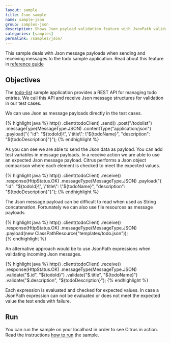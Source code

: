 ```yaml
---
layout: sample
title: Json sample
name: sample-json
group: samples-json
description: Shows Json payload validation feature with JsonPath validation
categories: [samples]
permalink: /samples/json/
---
```


This sample deals with Json message payloads when sending and receiving messages to the todo sample
application. Read about this feature in [reference guide](http://www.citrusframework.org/reference/html/#validation-json)

Objectives
---------

The [todo-list](/samples/todo-app/) sample application provides a REST API for managing todo entries.
We call this API and receive Json message structures for validation in our test cases.

We can use Json as message payloads directly in the test cases.

{% highlight java %}
http()
    .client(todoClient)
    .send()
    .post("/todolist")
    .messageType(MessageType.JSON)
    .contentType("application/json")
    .payload("{ \"id\": \"${todoId}\", \"title\": \"${todoName}\", \"description\": \"${todoDescription}\"}");
{% endhighlight %}
        
As you can see we are able to send the Json data as payload. You can add test variables in message payloads. In a receive 
action we are able to use an expected Json message payload. Citrus performs a Json object comparison where each element is checked to meet
the expected values.

{% highlight java %}
http()
    .client(todoClient)
    .receive()
    .response(HttpStatus.OK)
    .messageType(MessageType.JSON)
    .payload("{ \"id\": \"${todoId}\", \"title\": \"${todoName}\", \"description\": \"${todoDescription}\"}");
{% endhighlight %}

The Json message payload can be difficult to read when used as String concatenation. Fortunately we can also use file resources as message
payloads.

{% highlight java %}
http()
    .client(todoClient)
    .receive()
    .response(HttpStatus.OK)
    .messageType(MessageType.JSON)
    .payload(new ClassPathResource("templates/todo.json"));    
{% endhighlight %}
        
An alternative approach would be to use JsonPath expressions when validating incoming Json messages.

{% highlight java %}
http()
    .client(todoClient)
    .receive()
    .response(HttpStatus.OK)
    .messageType(MessageType.JSON)
    .validate("$.id", "${todoId}")
    .validate("$.title", "${todoName}")
    .validate("$.description", "${todoDescription}");
{% endhighlight %}
        
Each expression is evaluated and checked for expected values. In case a JsonPath expression can not be evaluated or 
does not meet the expected value the test ends with failure.    
                
Run
---------

You can run the sample on your localhost in order to see Citrus in action. Read the instructions [how to run](/samples/run/) the sample.